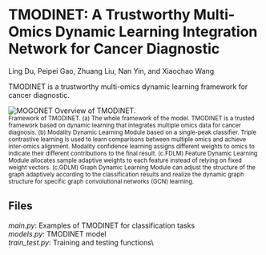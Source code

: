 # TMODINET: A Trustworthy Multi-Omics Dynamic Learning Integration Network for Cancer Diagnostic
Ling Du, Peipei Gao, Zhuang Liu, Nan Yin, and Xiaochao Wang

TMODINET is a trustworthy multi-omics dynamic learning framework for cancer diagnostic.

![MOGONET](https://github.com/txWang/MOGONET/blob/master/MOGONET.png?raw=true "MOGONET")
Overview of TMODINET. \
<sup>Framework of TMODINET. (a) The whole framework of the model. TMODINET is a trusted framework based on dynamic learning that integrates multiple omics data for cancer diagnosis. (b) Modality Dynamic Learning Module based on a single-peak classifier. Triple contrastive learning is used to learn comparisons between multiple omics and achieve inter-omics alignment. Modality confidence learning assigns different weights to omics to indicate their different contributions to the final result. (c.FDLM) Feature Dynamic Learning Module allocates sample adaptive weights to each feature instead of relying on fixed weight vectors. (c.GDLM) Graph Dynamic Learning Module can adjust the structure of the graph adaptively according to the classification results and realize the dynamic graph structure for specific graph convolutional networks (GCN) learning.<sup>

## Files
*main.py*: Examples of TMODINET for classification tasks\
*models.py*: TMODINET model\
*train_test.py*: Training and testing functions\
  

